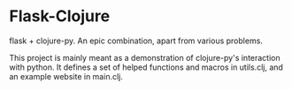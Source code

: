 Flask-Clojure
=============

flask + clojure-py. An epic combination, apart from various problems.

This project is mainly meant as a demonstration of clojure-py's
interaction with python. It defines a set of helped functions and
macros in utils.clj, and an example website in main.clj.
